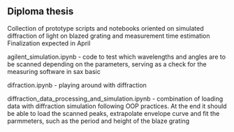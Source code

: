 ## Diploma thesis

Collection of prototype scripts and notebooks oriented on simulated diffraction of light on blazed grating and measurement time estimation
Finalization expected in April

agilent_simulation.ipynb - code to  test which wavelengths and angles are to be scanned depending on the parameters, serving as a check for the measuring software in sax basic

difraction.ipynb - playing around with diffraction

diffraction_data_processing_and_simulation.ipynb - combination of loading data with diffraction simulation following OOP practices. At the end it should be able to load the scanned peaks, extrapolate envelope curve and fit the parmmeters, 
such as the period and height of the blaze grating
